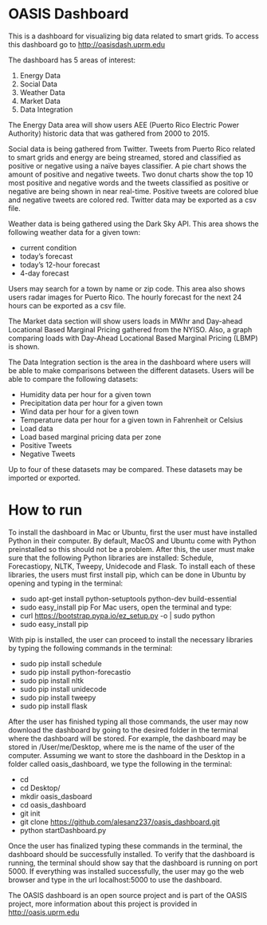 # OASIS Dashboard
This is a dashboard for visualizing big data related to smart grids. 
To access this dashboard go to http://oasisdash.uprm.edu

The dashboard has 5 areas of interest: 
1. Energy Data
2. Social Data
3. Weather Data
4. Market Data
5. Data Integration

The Energy Data area will show users AEE (Puerto Rico Electric Power Authority) historic data that was gathered from 2000 to 2015.

Social data is being gathered from Twitter. 
Tweets from Puerto Rico related to smart grids and energy are being streamed, stored and classified as positive or negative using a naïve bayes classifier. 
A pie chart shows the amount of positive and negative tweets. 
Two donut charts show the top 10 most positive and negative words and the tweets classified as positive or negative are being shown in near real-time. 
Positive tweets are colored blue and negative tweets are colored red. 
Twitter data may be exported as a csv file.

Weather data is being gathered using the Dark Sky API. 
This area shows the following weather data for a given town:

* current condition
* today’s forecast
* today’s 12-hour forecast
* 4-day forecast

Users may search for a town by name or zip code. 
This area also shows users radar images for Puerto Rico. 
The hourly forecast for the next 24 hours can be exported as a csv file.

The Market data section will show users loads in MWhr and Day-ahead Locational Based Marginal Pricing gathered from the NYISO. 
Also, a graph comparing loads with Day-Ahead Locational Based Marginal Pricing (LBMP) is shown.

The Data Integration section is the area in the dashboard where users will be able to make comparisons between the different datasets. 
Users will be able to compare the following datasets:

* Humidity data per hour for a given town
* Precipitation data per hour for a given town
* Wind data per hour for a given town
* Temperature data per hour for a given town in Fahrenheit or Celsius
* Load data
* Load based marginal pricing data per zone
* Positive Tweets
* Negative Tweets

Up to four of these datasets may be compared. 
These datasets may be imported or exported.

# How to run 
To install the dashboard in Mac or Ubuntu, first the user must have installed Python in their computer. By default, MacOS and Ubuntu come with Python preinstalled so this should not be a problem. After this, the user must make sure that the following Python libraries are installed: Schedule, Forecastiopy, NLTK, Tweepy, Unidecode and Flask. To install each of these libraries, the users must first install pip, which can be done in Ubuntu by opening and typing in the terminal:
* sudo apt-get install python-setuptools python-dev build-essential
* sudo easy_install pip
For Mac users, open the terminal and type:
* curl https://bootstrap.pypa.io/ez_setup.py -o | sudo python 
* sudo easy_install pip

With pip is installed, the user can proceed to install the necessary libraries by typing the following commands in the terminal:

* sudo pip install schedule
* sudo pip install python-forecastio
* sudo pip install nltk
* sudo pip install unidecode
* sudo pip install tweepy
* sudo pip install flask

After the user has finished typing all those commands, the user may now download the dashboard by going to the desired folder in the terminal where the dashboard will be stored. For example, the dashboard may be stored in /User/me/Desktop, where me is the name of the user of the computer. Assuming we want to store the dashboard in the Desktop in a folder called oasis_dashboard, we type the following in the terminal:
* cd 
* cd Desktop/
* mkdir oasis_dasboard
* cd oasis_dashboard
* git init
* git clone https://github.com/alesanz237/oasis_dashboard.git
* python startDashboard.py

Once the user has finalized typing these commands in the terminal, the dashboard should be successfully installed. To verify that the dashboard is running, the terminal should show say that the dashboard is running on port 5000. If everything was installed successfully, the user may go the web browser and type in the url localhost:5000 to use the dashboard. 

The OASIS dashboard is an open source project and is part of the OASIS project, more information about this project is provided in http://oasis.uprm.edu
